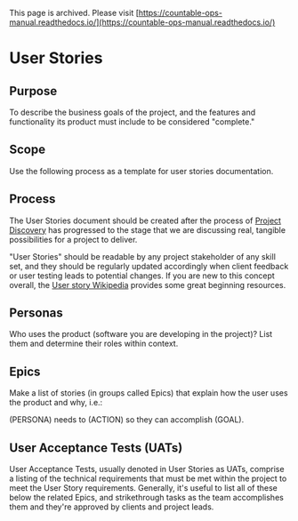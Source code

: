 This page is archived. Please visit [https://countable-ops-manual.readthedocs.io/](https://countable-ops-manual.readthedocs.io/)
# User Stories


## Purpose 
To describe the business goals of the project, and the features and functionality its product must include to be considered "complete."

## Scope
Use the following process as a template for user stories documentation.

## Process
The User Stories document should be created after the process of [Project Discovery](product/DISCOVERY.md) has progressed to the stage that we are discussing real, tangible possibilities for a project to deliver. 

"User Stories" should be readable by any project stakeholder of any skill set, and they should be regularly updated accordingly when client feedback or user testing leads to potential changes. If you are new to this concept overall, the [User story Wikipedia](https://en.wikipedia.org/wiki/User_story) provides some great beginning resources.

## Personas
Who uses the product (software you are developing in the project)? List them and determine their roles within context.

## Epics
Make a list of stories (in groups called Epics) that explain how the user uses the product and why, i.e.:

(PERSONA) needs to (ACTION) so they can accomplish (GOAL).

## User Acceptance Tests (UATs)
User Acceptance Tests, usually denoted in User Stories as UATs, comprise a listing of the technical requirements that must be met within the project to meet the User Story requirements. Generally, it's useful to list all of these below the related Epics, and strikethrough tasks as the team accomplishes them and they're approved by clients and project leads.
